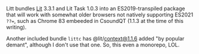Litt bundles [Lit](https://github.com/lit/lit/releases) 3.3.1 and Lit Task 1.0.3 into an ES2019-transpiled package that will work with somewhat older browsers not natively supporting ES2021 `??=`, such as Chrome 83 embeeded in CsoundQT (1.1.3 at the time of this writing).

Another included bundle `littc` has @lit/context@1.1.6 added "by popular demant", although I don't use that one. So, this even a monorepo, LOL.
